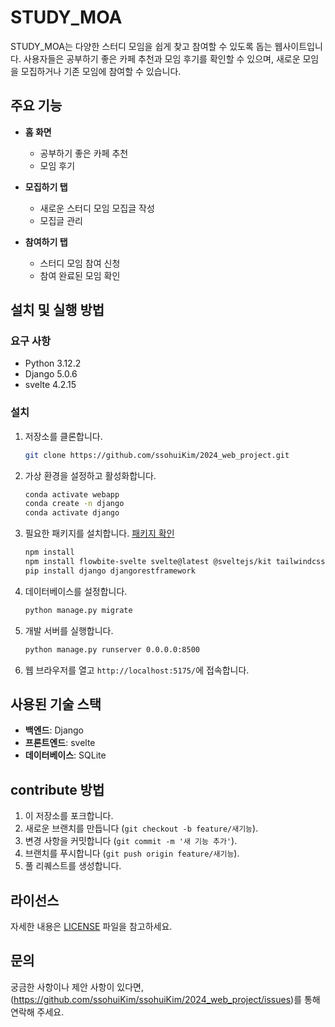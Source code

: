 # STUDY_MOA

STUDY_MOA는 다양한 스터디 모임을 쉽게 찾고 참여할 수 있도록 돕는 웹사이트입니다. 사용자들은 공부하기 좋은 카페 추천과 모임 후기를 확인할 수 있으며, 새로운 모임을 모집하거나 기존 모임에 참여할 수 있습니다.

## 주요 기능

- **홈 화면**
  - 공부하기 좋은 카페 추천
  - 모임 후기

- **모집하기 탭**
  - 새로운 스터디 모임 모집글 작성
  - 모집글 관리

- **참여하기 탭**
  - 스터디 모임 참여 신청
  - 참여 완료된 모임 확인

## 설치 및 실행 방법

### 요구 사항

- Python 3.12.2
- Django 5.0.6
- svelte 4.2.15

### 설치

1. 저장소를 클론합니다.

    ```bash
    git clone https://github.com/ssohuiKim/2024_web_project.git
    ```

2. 가상 환경을 설정하고 활성화합니다.

    ```bash
    conda activate webapp
    conda create -n django
    conda activate django
    ```

3. 필요한 패키지를 설치합니다.
[패키지 확인](/packages.txt)
    ```bash
    npm install
    npm install flowbite-svelte svelte@latest @sveltejs/kit tailwindcss date-fns
    pip install django djangorestframework
    ```

4. 데이터베이스를 설정합니다.

    ```bash
    python manage.py migrate
    ```

5. 개발 서버를 실행합니다.

    ```bash
    python manage.py runserver 0.0.0.0:8500
    ```

6. 웹 브라우저를 열고 `http://localhost:5175/`에 접속합니다.

## 사용된 기술 스택

- **백엔드**: Django
- **프론트엔드**: svelte
- **데이터베이스**: SQLite

## contribute 방법

1. 이 저장소를 포크합니다.
2. 새로운 브랜치를 만듭니다 (`git checkout -b feature/새기능`).
3. 변경 사항을 커밋합니다 (`git commit -m '새 기능 추가'`).
4. 브랜치를 푸시합니다 (`git push origin feature/새기능`).
5. 풀 리퀘스트를 생성합니다.

## 라이선스

자세한 내용은 [LICENSE](LICENSE) 파일을 참고하세요.

## 문의

궁금한 사항이나 제안 사항이 있다면, (https://github.com/ssohuiKim/ssohuiKim/2024_web_project/issues)를 통해 연락해 주세요.

